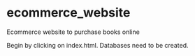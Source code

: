 # ecommerce_website
Ecommerce website to purchase books online


Begin by clicking on index.html.
Databases need to be created.
